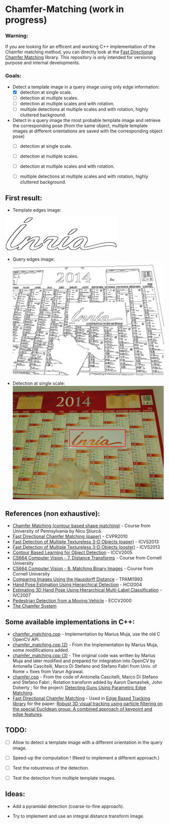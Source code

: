 # Chamfer-Matching (work in progress)


### Warning:
If you are looking for an efficent and working C++ implementation of the Chamfer matching method, you can directly look at the [Fast Directional Chamfer Matching] library.
This repository is only intended for versioning purpose and internal developments.


### Goals:
- Detect a template image in a query image using only edge information:
  - [x] detection at single scale.
  - [ ] detection at multiple scales.
  - [ ] detection at multiple scales and with rotation.
  - [ ] multiple detections at multiple scales and with rotation, highly cluttered background.
- Detect in a query image the most probable template image and retrieve the corresponding pose (from the same object, multiple template images at different orientations are saved with the corresponding object pose)
  - [ ] detection at single scale.
  - [ ] detection at multiple scales.
  - [ ] detection at multiple scales and with rotation.
  - [ ] multiple detections at multiple scales and with rotation, highly cluttered background.


## First result:
* Template edges image:

![Template edges image](/results/Edge_template.png "Template edges image")

* Query edges image:
![Query edges image](/results/Edge_query.png "Query edges image")

* Detection at single scale:
![Detection at single scale](/results/Simple_test_result_single_scale.png "Detection at single scale")


## References (non exhaustive):
* [Chamfer Matching (contour based shape matching)] - Course from University of Pennsylvania by Nicu Știurcă.
* [Fast Directional Chamfer Matching (paper)] - CVPR2010
* [Fast Detection of Multiple Textureless 3-D Objects (paper)] - ICVS2013
* [Fast Detection of Multiple Textureless 3-D Objects (poster)] - ICVS2013
* [Contour Based Learning for Object Detection] - ICCV2005
* [CS664 Computer Vision - 7. Distance Transforms] - Course from Cornell University
* [CS664 Computer Vision - 8. Matching Binary Images] - Course from Cornell University
* [Comparing Images Using the Hausdorff Distance] - TPAMI1993
* [Hand Pose Estimation Using Hierarchical Detection] - HCI2004
* [Estimating 3D Hand Pose Using Hierarchical Multi-Label Classification] - IVC2007
* [Pedestrian Detection from a Moving Vehicle] - ECCV2000
* [The Chamfer System]


## Some available implementations in C++:
* [chamfer_matching.cpp] - Implementation by Marius Muja, use the old C OpenCV API.
* [chamfer_matching.cpp (2)] - From the Implementation by Marius Muja, some modifications added.
* [chamfer_matching.cpp (3)] - The original code was written by Marius Muja and later modified and prepared for integration into OpenCV by Antonella Cascitelli, Marco Di Stefano and Stefano Fabri from Univ. of Rome + fixes from Varun Agrawal.
* [chamfer.cpp] - From the code of Antonella Cascitelli, Marco Di Stefano and Stefano Fabri ; Rotation transform added by Aaron Damashek, John Doherty ; for the project: [Detecting Guns Using Parametric Edge Matching].
* [Fast Directional Chamfer Matching] - Used in [Edge Based Tracking library] for the paper: [Robust 3D visual tracking using particle filtering on the special Euclidean group: A combined approach of keypoint and edge features].


## TODO:
* [ ] Allow to detect a template image with a different orientation in the query image.
* [ ] Speed-up the computation ! (Need to implement a different approach.)
* [ ] Test the robustness of the detection.
* [ ] Test the detection from multiple template images.


## Ideas:
* Add a pyramidal detection (coarse-to-fine approach).
* Try to implement and use an integral distance transform image.


   [Chamfer Matching (contour based shape matching)]: <https://alliance.seas.upenn.edu/~cis581/wiki/Lectures/Fall2013/CIS581-21-13-chamfer-matching.pdf>
   [Fast Directional Chamfer Matching (paper)]: <https://www.umiacs.umd.edu/users/vashok/MyPapers/HighlySelectiveConf2010/liu_cvpr2010.pdf>
   [Fast Detection of Multiple Textureless 3-D Objects (paper)]: <http://cmp.felk.cvut.cz/~matas/papers/cai-2013-textureless-icvs.pdf>
   [Fast Detection of Multiple Textureless 3-D Objects (poster)]: <http://cmp.felk.cvut.cz/~caihongp/data/cai-icvs13-poster.pdf>
   [Contour Based Learning for Object Detection]: <ftp://svr-www.eng.cam.ac.uk/pub/reports/shotton_iccv05.pdf>
   [chamfer_matching.cpp]: <http://robots.stanford.edu/teichman/repos/track_classification/src/ros-pkg/chamfer_matching/src/chamfer_matching.cpp>
   [chamfer_matching.cpp (2)]: <https://github.com/wg-perception/transparent_objects/blob/master/src/chamfer_matching/chamfer_matching.cpp>
   [chamfer_matching.cpp (3)]: <https://github.com/varunagrawal/opencv/blob/2.4/modules/contrib/src/chamfermatching.cpp>
   [chamfer.cpp]: <https://github.com/johndoherty/pistol_detection/blob/master/PistolDetection/chamfer.cpp>
   [Detecting Guns Using Parametric Edge Matching]: <http://cvgl.stanford.edu/teaching/cs231a_winter1415/prev/projects/CS231AGun.pdf>
   [Fast Directional Chamfer Matching]: <https://github.com/CognitiveRobotics/object_tracking_2D/tree/master/3rdparty/Fdcm>
   [Edge Based Tracking library]: <https://github.com/CognitiveRobotics/object_tracking_2D>
   [Robust 3D visual tracking using particle filtering on the special Euclidean group: A combined approach of keypoint and edge features]: <https://people.csail.mit.edu/cchoi/pub/Choi12ijrr.pdf>
   [CS664 Computer Vision - 7. Distance Transforms]: <https://www.cs.cornell.edu/courses/cs664/2008sp/handouts/cs664-7-dtrans.pdf>
   [CS664 Computer Vision - 8. Matching Binary Images]: <https://www.cs.cornell.edu/courses/cs664/2008sp/handouts/cs664-8-binary-matching.pdf>
   [Comparing Images Using the Hausdorff Distance]: <https://www.cs.cornell.edu/~dph/papers/HKR-TPAMI-93.pdf>
   [Hand Pose Estimation Using Hierarchical Detection]: <http://mi.eng.cam.ac.uk/~at315/stenger_hci04.pdf>
   [Estimating 3D Hand Pose Using Hierarchical Multi-Label Classification]: <http://mi.eng.cam.ac.uk/~bdrs2/papers/stenger_ivc07.pdf>
   [Pedestrian Detection from a Moving Vehicle]: <https://pdfs.semanticscholar.org/999f/7f5bee368864c3887a7237b45bec50deaa3d.pdf>
   [The Chamfer System]: <http://www.gavrila.net/Research/Chamfer_System/chamfer_system.html>
